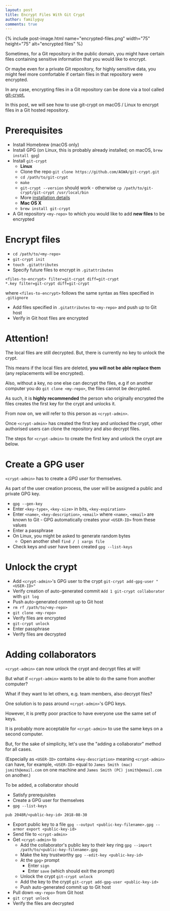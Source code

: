 ```yaml
---
layout: post
title: Encrypt Files With Git Crypt
author: familyguy
comments: true
---
```


{% include post-image.html name="encrypted-files.png" width="75" height="75" 
alt="encrypted files" %}

Sometimes, for a Git repository in the public domain, you might have certain 
files containing sensitive information that you would like to encrypt.

Or maybe even for a private Git repository, for highly sensitive data, you 
might feel more comfortable if certain files in that repository were encrypted.

In any case, encrypting files in a Git repository can be done via a tool called
[git-crypt.](https://www.agwa.name/projects/git-crypt/)

In this post, we will see how to use git-crypt on macOS / Linux to encrypt
files in a Git hosted repository.

# Prerequisites

- Install Homebrew (macOS only)
- Install GPG (on Linux, this is probably already installed; on macOS, 
`brew install gpg`)
- Install `git-crypt`
    - **Linux**
    - Clone the repo `git clone https://github.com/AGWA/git-crypt.git`
    - `cd /path/to/git-crypt`
    - `make`
    - `git-crypt --version` should work - otherwise `cp /path/to/git-crypt/git-crypt /usr/local/bin`
    - More [installation details](https://github.com/AGWA/git-crypt/blob/master/INSTALL.md)
    - **Mac OS X**
    - `brew install git-crypt`
- A Git repository `<my-repo>` to which you would like to add **new files** to be
encrypted

# Encrypt files

- `cd /path/to/<my-repo>`
- `git-crypt init`
- `touch .gitattributes`
- Specify future files to encrypt in `.gitattributes`

```
<files-to-encrypt> filter=git-crypt diff=git-crypt
*.key filter=git-crypt diff=git-crypt
```

where `<files-to-encrypt>` follows the same syntax as files specified in 
`.gitignore`
- Add files specified in `.gitattributes` to `<my-repo>` and push up to Git host
- Verify in Git host files are encrypted

# Attention!

The local files are still decrypted. But, there is currently no key to unlock the 
crypt.

This means if the local files are deleted, **you will not be able replace them** (any 
replacements will be encrypted).

Also, without a key, no one else can decrypt the files, e.g if on another 
computer you do `git clone <my-repo>`, the files cannot be 
decrypted. 

As such, it is **highly recommended** the person who originally encrypted the files 
creates the first key for the crypt and unlocks it.

From now on, we will refer to this person as `<crypt-admin>`.

Once `<crypt-admin>` has created the first key and unlocked the crypt, other
authorised users can clone the repository and also decrypt files.

The steps for `<crypt-admin>` to create the first key and unlock the 
crypt are below.

# Create a GPG user

`<crypt-admin>` has to create a _GPG user_ for themselves.

As part of the user creation process, the user will be assigned a public and
private GPG key.

- `gpg --gen-key`
- Enter `<key-type>`, `<key-size>` in bits, `<key-expiration>`
- Enter `<name>`, `<key-description>`, `<email>` 
where `<name>`, `<email>` are known to Git - GPG automatically creates
your `<USER-ID>` from these values
- Enter a passphrase
- On Linux, you might be asked to generate random bytes
    - Open another shell `find / | xargs file`
- Check keys and user have been created `gpg --list-keys`

# Unlock the crypt

- Add `<crypt-admin>`'s GPG user to the crypt `git-crypt add-gpg-user "<USER-ID>"`
- Verify creation of auto-generated commit `Add 1 git-crypt collaborator`
with `git log`
- Push auto-generated commit up to Git host
- `rm rf /path/to/<my-repo>`
- `git clone <my-repo>`
- Verify files are encrypted
- `git-crypt unlock`
- Enter passphrase
- Verify files are decrypted

# Adding collaborators

`<crypt-admin>` can now unlock the crypt and decrypt files at will!

But what if `<crypt-admin>` wants to be able to do the same from another 
computer?

What if they want to let others, e.g. team members, also decrypt files?

One solution is to pass around `<crypt-admin>`'s GPG keys.

However, it is pretty poor practice to have everyone use the same set 
of keys.

It is probably more acceptable for `<crypt-admin>` to use the same keys on a 
second computer.

But, for the sake of simplicity, let's use the "adding a collaborator" method
for all cases.

(Especially as `<USER-ID>` contains `<key-description>` meaning
`<crypt-admin>` can have, for example, `<USER-ID>` equal to
`James Smith (mac) jsmith@email.com` on one machine and 
`James Smith (PC) jsmith@email.com` on another.)

To be added, a collaborator should

- Satisfy prerequisites
- Create a GPG user for themselves
- `gpg --list-keys`

```
pub 2048R/<public-key-id> 2018-08-30
```
- Export public key to a file `gpg --output <public-key-filename>.gpg --armor export <public-key-id>`
- Send file to `<crypt-admin>`
- Get `<crypt-admin>` to 
    - Add the collaborator's public key to their key ring `gpg --import /path/to/<public-key-filename>.gpg`
    - Make the key trustworthy `gpg --edit-key <public-key-id>`
    - At the `gpg>` prompt
        - Enter `sign`
        - Enter `save` (which should exit the prompt)
    - Unlock the crypt `git-crypt unlock`
    - Add the key to the crypt `git-crypt add-gpg-user <public-key-id>`
    - Push auto-generated commit up to Git host
- Pull down `<my-repo>` from Git host
- `git crypt unlock`
- Verify the files are decrypted
